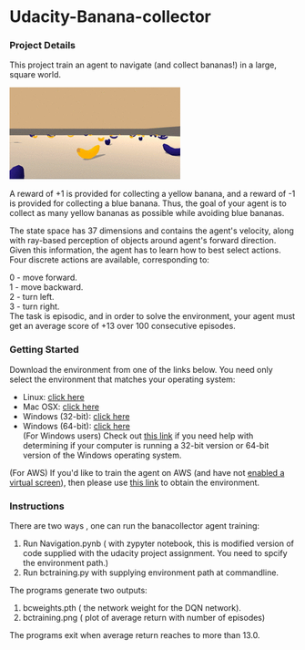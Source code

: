 # Udacity-Banana-collector



### Project Details

This project train an agent to navigate (and collect bananas!) in a large, square world.

<img src="env.gif"/>

A reward of +1 is provided for collecting a yellow banana, and a reward of -1 is provided for collecting a blue banana. Thus, the goal of your agent is to collect as many yellow bananas as possible while avoiding blue bananas.

The state space has 37 dimensions and contains the agent's velocity, along with ray-based perception of objects around agent's forward direction. Given this information, the agent has to learn how to best select actions. Four discrete actions are available, corresponding to:

0 - move forward.<br/>
1 - move backward.<br/>
2 - turn left.<br/>
3 - turn right.<br/>
The task is episodic, and in order to solve the environment, your agent must get an average score of +13 over 100 consecutive episodes.<br/>


### Getting Started

Download the environment from one of the links below. You need only select the environment that matches your operating system:<br/>

- Linux: [click here](https://s3-us-west-1.amazonaws.com/udacity-drlnd/P1/Banana/Banana_Linux.zip)<br/>
- Mac OSX: [click here](https://s3-us-west-1.amazonaws.com/udacity-drlnd/P1/Banana/Banana.app.zip)<br/>
- Windows (32-bit): [click here](https://s3-us-west-1.amazonaws.com/udacity-drlnd/P1/Banana/Banana_Windows_x86.zip)<br/>
- Windows (64-bit): [click here](https://s3-us-west-1.amazonaws.com/udacity-drlnd/P1/Banana/Banana_Windows_x86_64.zip)<br/>
(For Windows users) Check out [this link](https://support.microsoft.com/en-us/help/827218/how-to-determine-whether-a-computer-is-running-a-32-bit-version-or-64) if you need help with determining if your computer is running a 32-bit version or 64-bit version of the Windows operating system.<br/>

(For AWS) If you'd like to train the agent on AWS (and have not [enabled a virtual screen](https://github.com/Unity-Technologies/ml-agents/blob/master/docs/Training-on-Amazon-Web-Service.md)), then please use [this link](https://s3-us-west-1.amazonaws.com/udacity-drlnd/P1/Banana/Banana_Linux_NoVis.zip) to obtain the environment.<br/>




### Instructions

There are two ways , one can run the banacollector agent training:<br/>

1. Run Navigation.pynb ( with zypyter notebook, this is modified version of code supplied with the udacity project assignment. You need to spcify the environment path.)
2. Run bctraining.py with supplying environment path at commandline.

The programs generate two outputs: 
1. bcweights.pth ( the network weight for the DQN network).
2. bctraining.png ( plot of average return with number of episodes)

The programs exit when average return reaches to more than 13.0.

